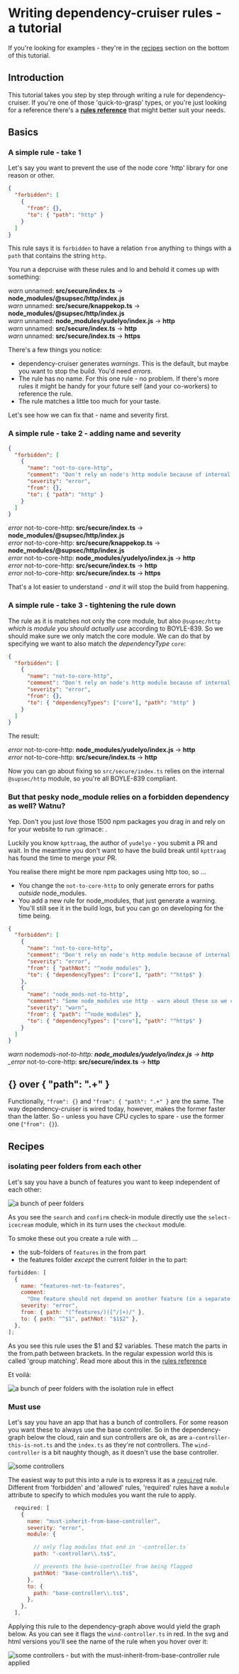 # Writing dependency-cruiser rules - a tutorial

If you're looking for examples - they're in the [recipes](#recipes) section on
the bottom of this tutorial.

## Introduction

This tutorial takes you step by step through writing a rule for
dependency-cruiser. If you're one of those 'quick-to-grasp' types, or you're
just looking for a reference there's a **[rules
reference](./rules-reference.md)** that might better suit your needs.

## Basics

### A simple rule - take 1

Let's say you want to prevent the use of the node core 'http' library for one
reason or other.

```json
{
  "forbidden": [
    {
      "from": {},
      "to": { "path": "http" }
    }
  ]
}
```

This rule says it is `forbidden` to have a relation `from` anything `to` things
with a `path` that contains the string `http`.

You run a depcruise with these rules and lo and behold it comes up with
something:

_warn_ unnamed: **src/secure/index.ts** → **node_modules/@supsec/http/index.js**  
_warn_ unnamed: **src/secure/knappekop.ts** → **node_modules/@supsec/http/index.js**  
_warn_ unnamed: **node_modules/yudelyo/index.js** → **http**  
_warn_ unnamed: **src/secure/index.ts** → **http**  
_warn_ unnamed: **src/secure/index.ts** → **https**

There's a few things you notice:

- dependency-cruiser generates _warnings_. This is the default, but maybe you
  want to stop the build. You'd need _errors_.
- The rule has no name. For this one rule - no problem. If there's more rules it
  might be handy for your future self (and your co-workers) to reference the
  rule.
- The rule matches a little too much for your taste.

Let's see how we can fix that - name and severity first.

### A simple rule - take 2 - adding name and severity

```json
{
  "forbidden": [
    {
      "name": "not-to-core-http",
      "comment": "Don't rely on node's http module because of internal guideline BOYLE-839 - use https and the internal @supsec variant in stead",
      "severity": "error",
      "from": {},
      "to": { "path": "http" }
    }
  ]
}
```

_error_ not-to-core-http: **src/secure/index.ts** → **node_modules/@supsec/http/index.js**  
_error_ not-to-core-http: **src/secure/knappekop.ts** → **node_modules/@supsec/http/index.js**  
_error_ not-to-core-http: **node_modules/yudelyo/index.js** → **http**  
_error_ not-to-core-http: **src/secure/index.ts** → **http**  
_error_ not-to-core-http: **src/secure/index.ts** → **https**

That's a lot easier to understand - _and_ it will stop the build from happening.

### A simple rule - take 3 - tightening the rule down

The rule as it is matches not only the core module, but also `@supsec/http`
_which is module you should actually use_ according to BOYLE-839.
So we should make sure we only match the core module. We can do that by
specifying we want to also match the _dependencyType_ `core`:

```json
{
  "forbidden": [
    {
      "name": "not-to-core-http",
      "comment": "Don't rely on node's http module because of internal guideline BOYLE-839 - use https and the internal @supsec variant in stead",
      "severity": "error",
      "from": {},
      "to": { "dependencyTypes": ["core"], "path": "http" }
    }
  ]
}
```

The result:

_error_ not-to-core-http: **node_modules/yudelyo/index.js** → **http**  
_error_ not-to-core-http: **src/secure/index.ts** → **http**

Now you can go about fixing so `src/secure/index.ts` relies on the internal
`@supsec/http` module, so you're all BOYLE-839 compliant.

### But that pesky node_module relies on a forbidden dependency as well? Watnu?

Yep. Don't you just _love_ those 1500 npm packages you drag in and rely on for
your website to run :grimace: .

Luckily you know `kpttraag`, the author of `yudelyo` - you submit a PR and wait.
In the meantime you don't want to have the build break until `kpttraag` has
found the time to merge your PR.

You realise there might be more npm packages using http too, so ...

- You change the `not-to-core-http` to only generate errors for paths _outside_
  node_modules.
- You add a new rule for node_modules, that just generate a warning. You'll
  still see it in the build logs, but you can go on developing for the time
  being.

```json
{
  "forbidden": [
    {
      "name": "not-to-core-http",
      "comment": "Don't rely on node's http module because of internal guideline BOYLE-839 - use https and the internal @supsec variant in stead",
      "severity": "error",
      "from": { "pathNot": "^node_modules" },
      "to": { "dependencyTypes": ["core"], "path": "^http$" }
    },
    {
      "name": "node_mods-not-to-http",
      "comment": "Some node_modules use http - warn about these so we can replace them/ make PR's so we're BOYLE compliant",
      "severity": "warn",
      "from": { "path": "^node_modules" },
      "to": { "dependencyTypes": ["core"], "path": "^http$" }
    }
  ]
}
```

_warn_ node*mods-not-to-http: **node_modules/yudelyo/index.js** → **http**  
\_error* not-to-core-http: **src/secure/index.ts** → **http**

## {} over { "path": ".+" }

Functionally, `"from": {}` and `"from": { "path": ".+" }` are the same. The way
dependency-cruiser is wired today, however, makes the former faster than the
latter. So - unless you have CPU cycles to spare - use the former one
(`"from": {}`).

## Recipes

### isolating peer folders from each other

Let's say you have a bunch of features you want to keep independent of each
other:

![a bunch of peer folders](recipes/isolating-peer-folders/before.svg)

As you see the `search` and `confirm` check-in module directly use the
`select-icecream` module, which in its turn uses the `checkout` module.

To smoke these out you create a rule with ...

- the sub-folders of `features` in the from part
- the features folder _except_ the current folder in the to part:

```javascript
forbidden: [
  {
    name: "features-not-to-features",
    comment:
      "One feature should not depend on another feature (in a separate folder)",
    severity: "error",
    from: { path: "(^features/)([^/]+)/" },
    to: { path: "^$1", pathNot: "$1$2" },
  },
];
```

As you see this rule uses the $1 and $2 variables. These match the parts in the
from.path between brackets. In the regular expession world this is called
'group matching'. Read more about this in the [rules reference](./rules-reference.md#group-matching)

Et voilá:

![a bunch of peer folders with the isolation rule in effect](recipes/isolating-peer-folders/rules-applied.svg)

### Must use

Let's say you have an app that has a bunch of controllers. For some reason you
want these to always use the base controller. So in the dependency-graph below
the cloud, rain and sun controllers are ok, as are `a-controller-this-is-not.ts`
and the `index.ts` as they're not controllers. The `wind-controller` is a bit
naughty though, as it doesn't use the base controller.

![some controllers](recipes/must-use/before.svg)

The easiest way to put this into a rule is to express it as a [`required`](./rules-reference.md#required)
rule. Different from 'forbidden' and 'allowed' rules, 'required' rules have a
`module` attribute to specify to which modules you want the rule to apply.

```javascript
  required: [
    {
      name: "must-inherit-from-base-controller",
      severity: "error",
      module: {

        // only flag modules that end in '-controller.ts`
        path: "-controller\\.ts$",

        // prevents the base-controller from being flagged
        pathNot: "base-controller\\.ts$",
      },
      to: {
        path: "base-controller\\.ts$",
      },
    },
  ],
```

Applying this rule to the dependency-graph above would yield the graph below. As
you can see it flags the `wind-controller.ts` in red. In the svg and html versions
you'll see the name of the rule when you hover over it:

![some controllers - but with the must-inherit-from-base-controller rule applied](recipes/must-use/rules-applied.svg)
